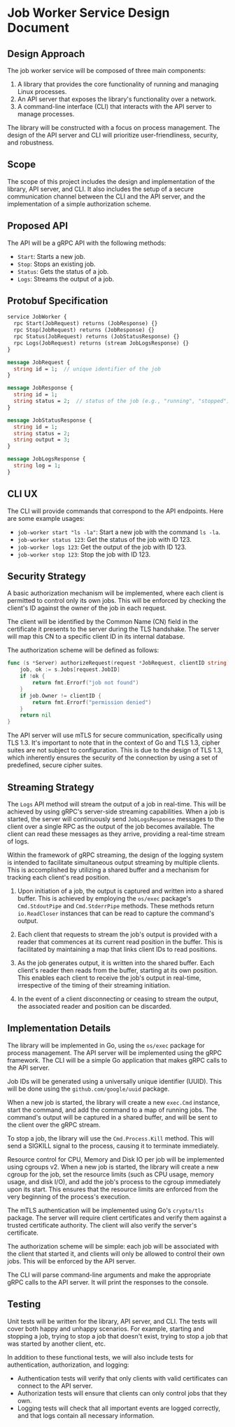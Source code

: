 # Job Worker Service Design Document

## Design Approach

The job worker service will be composed of three main components:

1. A library that provides the core functionality of running and managing Linux processes.
2. An API server that exposes the library's functionality over a network.
3. A command-line interface (CLI) that interacts with the API server to manage processes.

The library will be constructed with a focus on process management. The design of the API server and CLI will prioritize user-friendliness, security, and robustness.

## Scope

The scope of this project includes the design and implementation of the library, API server, and CLI. It also includes the setup of a secure communication channel between the CLI and the API server, and the implementation of a simple authorization scheme.

## Proposed API

The API will be a gRPC API with the following methods:

- `Start`: Starts a new job.
- `Stop`: Stops an existing job.
- `Status`: Gets the status of a job.
- `Logs`: Streams the output of a job.

## Protobuf Specification

```protobuf
service JobWorker {
  rpc Start(JobRequest) returns (JobResponse) {}
  rpc Stop(JobRequest) returns (JobResponse) {}
  rpc Status(JobRequest) returns (JobStatusResponse) {}
  rpc Logs(JobRequest) returns (stream JobLogsResponse) {}
}

message JobRequest {
  string id = 1;  // unique identifier of the job
}

message JobResponse {
  string id = 1;
  string status = 2;  // status of the job (e.g., "running", "stopped")
}

message JobStatusResponse {
  string id = 1;
  string status = 2;
  string output = 3;
}

message JobLogsResponse {
  string log = 1;
}
```

## CLI UX

The CLI will provide commands that correspond to the API endpoints. Here are some example usages:

- `job-worker start "ls -la"`: Start a new job with the command `ls -la`.
- `job-worker status 123`: Get the status of the job with ID 123.
- `job-worker logs 123`: Get the output of the job with ID 123.
- `job-worker stop 123`: Stop the job with ID 123.

## Security Strategy

A basic authorization mechanism will be implemented, where each client is permitted to control only its own jobs. This will be enforced by checking the client's ID against the owner of the job in each request.

The client will be identified by the Common Name (CN) field in the certificate it presents to the server during the TLS handshake. The server will map this CN to a specific client ID in its internal database.

The authorization scheme will be defined as follows:

```go
func (s *Server) authorizeRequest(request *JobRequest, clientID string) error {
    job, ok := s.Jobs[request.JobID]
    if !ok {
        return fmt.Errorf("job not found")
    }
    if job.Owner != clientID {
        return fmt.Errorf("permission denied")
    }
    return nil
}
```

The API server will use mTLS for secure communication, specifically using TLS 1.3. It's important to note that in the context of Go and TLS 1.3, cipher suites are not subject to configuration. This is due to the design of TLS 1.3, which inherently ensures the security of the connection by using a set of predefined, secure cipher suites.

## Streaming Strategy

The `Logs` API method will stream the output of a job in real-time. This will be achieved by using gRPC's server-side streaming capabilities. When a job is started, the server will continuously send `JobLogsResponse` messages to the client over a single RPC as the output of the job becomes available. The client can read these messages as they arrive, providing a real-time stream of logs.

Within the framework of gRPC streaming, the design of the logging system is intended to facilitate simultaneous output streaming by multiple clients. This is accomplished by utilizing a shared buffer and a mechanism for tracking each client's read position.

1. Upon initiation of a job, the output is captured and written into a shared buffer. This is achieved by employing the `os/exec` package's `Cmd.StdoutPipe` and `Cmd.StderrPipe` methods. These methods return `io.ReadCloser` instances that can be read to capture the command's output.

2. Each client that requests to stream the job's output is provided with a reader that commences at its current read position in the buffer. This is facilitated by maintaining a map that links client IDs to read positions.

3. As the job generates output, it is written into the shared buffer. Each client's reader then reads from the buffer, starting at its own position. This enables each client to receive the job's output in real-time, irrespective of the timing of their streaming initiation.

4. In the event of a client disconnecting or ceasing to stream the output, the associated reader and position can be discarded.

## Implementation Details

The library will be implemented in Go, using the `os/exec` package for process management. The API server will be implemented using the gRPC framework. The CLI will be a simple Go application that makes gRPC calls to the API server.

Job IDs will be generated using a universally unique identifier (UUID). This will be done using the `github.com/google/uuid` package.

When a new job is started, the library will create a new `exec.Cmd` instance, start the command, and add the command to a map of running jobs. The command's output will be captured in a shared buffer, and will be sent to the client over the gRPC stream.

To stop a job, the library will use the `Cmd.Process.Kill` method. This will send a SIGKILL signal to the process, causing it to terminate immediately.

Resource control for CPU, Memory and Disk IO per job will be implemented using cgroups v2. When a new job is started, the library will create a new cgroup for the job, set the resource limits (such as CPU usage, memory usage, and disk I/O), and add the job's process to the cgroup immediately upon its start. This ensures that the resource limits are enforced from the very beginning of the process's execution.

The mTLS authentication will be implemented using Go's `crypto/tls` package. The server will require client certificates and verify them against a trusted certificate authority. The client will also verify the server's certificate.

The authorization scheme will be simple: each job will be associated with the client that started it, and clients will only be allowed to control their own jobs. This will be enforced by the API server.

The CLI will parse command-line arguments and make the appropriate gRPC calls to the API server. It will print the responses to the console.

## Testing

Unit tests will be written for the library, API server, and CLI. The tests will cover both happy and unhappy scenarios. For example, starting and stopping a job, trying to stop a job that doesn't exist, trying to stop a job that was started by another client, etc.

In addition to these functional tests, we will also include tests for authentication, authorization, and logging:

- Authentication tests will verify that only clients with valid certificates can connect to the API server.
- Authorization tests will ensure that clients can only control jobs that they own.
- Logging tests will check that all important events are logged correctly, and that logs contain all necessary information.
